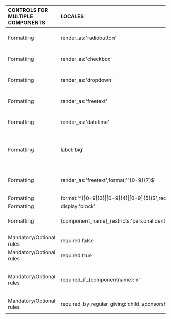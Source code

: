 | CONTROLS FOR MULTIPLE COMPONENTS | LOCALES | OUTCOMES | EXAMPLE USES | CAMPAIGNS |
|:-------------|:------|:----------|:----------|------------|
|Formatting |render_as:'radiobutton'|Answer options display as radio buttons||Contact Preferences: Plan International; Custom 4:  WWF Austria |
|Formatting |render_as:'checkbox'|Answer options display as check boxes||Custom 2: UNICEF Together, Custom 1: Unicef Together; Custom 4: Save the Children (Urban Leaf)|
|Formatting |render_as:'dropdown'|Answer options display in a drop box||Child Profile Number: World Vision UK; Custom 4: Save the Children USA|
|Formatting |render_as:'freetext'|Answer options displays as a box for the user to enter text in.||Custom 5:  Unicef Germany, Custom 1: Greenpeace Denmark (DL Marketing)|
|Formatting |render_as:'datetime'|Displays a date drop box in the format of the Date of Birth question||Custom 4: WWF Together|
|Formatting |label:'big'|The text is displayed across the whole screen and not in the format / alignment of the questions. This is useful for long lines of text.||Checkpoint: World Vision Aust; Custom 1: UNICEF|
|Formatting |render_as:'freetext',format:'^[0-9]{7}$'|Render as freetext, accept digits between 0-9 with a 7 character limit i.e. a 7 digit passport number|World Vision Australia Custom 5 for passport number|World Vision Australia|
|Formatting |format:'^([0-9]{3}\|[0-9]{4}\|[0-9]{5})$',required:true|….. To be confirmed …..||Greenpeace Mexico|
|Formatting |display:'block'|….. To be confirmed …..|||
|Formatting |{component_name}_restricts:'personalidentificationnumber',interestedin_trigger:'Resident'|Restrict components based on the response to a question in another component|interestedin_restricts:'childprofilenumber|childname',interestedin_trigger:'Yes'|Neet Feet World Vision Support|
||||||
|Mandatory/Optional rules|required:false|Question is NOT mandatory|||
|Mandatory/Optional rules|required:true|Question IS mandatory|||
|Mandatory/Optional rules|required_if_{componentname}:'x'|Question is mandatory only if a certain response is given to another question i.e. required_if_interestedin:'Non-resident'|required_if_interestedin:'No',restricts:'childregion|childgender|custom_1'|World Vision (Neet Feet)|
|Mandatory/Optional rules|required_by_regular_giving:'child_sponsorship'|….. To be confirmed …..||World Vision Australia|
||||||

